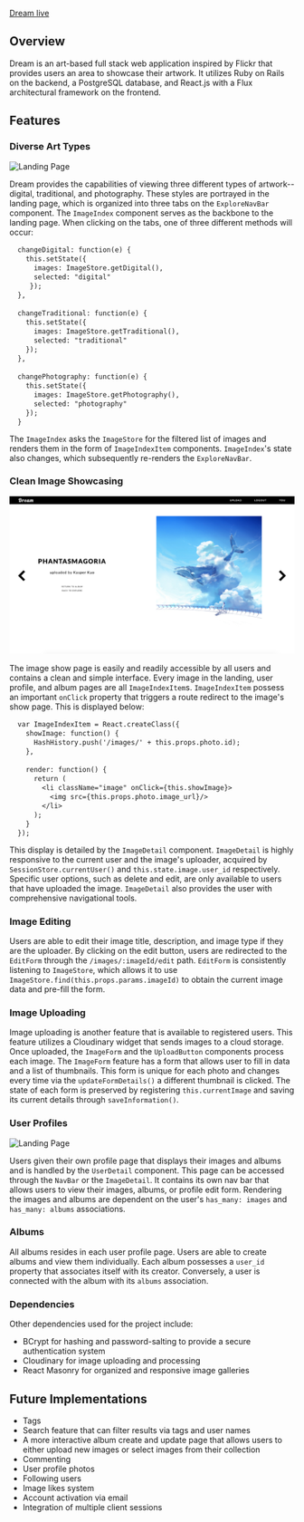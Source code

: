 [Dream live][heroku]

[heroku]: https://dream-capstone.herokuapp.com/

## Overview

Dream is an art-based full stack web application inspired by Flickr that provides users an area to showcase their artwork.  It utilizes Ruby on Rails on the backend, a PostgreSQL database, and React.js with a Flux architectural framework on the frontend.

## Features

### Diverse Art Types

![Landing Page](./docs/screenshots/landing-page.png?raw=true "Landing-Page")

Dream provides the capabilities of viewing three different types of artwork--digital, traditional, and photography. These styles are portrayed in the landing page, which is organized into three tabs on the `ExploreNavBar` component. The `ImageIndex` component serves as the backbone to the landing page. When clicking on the tabs, one of three different methods will occur:

```  
  changeDigital: function(e) {
    this.setState({
      images: ImageStore.getDigital(),
      selected: "digital"
     });
  },

  changeTraditional: function(e) {
    this.setState({
      images: ImageStore.getTraditional(),
      selected: "traditional"
    });
  },

  changePhotography: function(e) {
    this.setState({
      images: ImageStore.getPhotography(),
      selected: "photography"
    });
  }
```

  The `ImageIndex` asks the `ImageStore` for the filtered list of images and renders them in the form of `ImageIndexItem` components. `ImageIndex`'s state also changes, which subsequently re-renders the `ExploreNavBar`.

### Clean Image Showcasing

![Landing Page](./docs/screenshots/image-show.png?raw=true "Image-Show")

The image show page is easily and readily accessible by all users and contains a clean and simple interface. Every image in the landing, user profile, and album pages are all `ImageIndexItem`s. `ImageIndexItem` possess an important `onClick` property that triggers a route redirect to the image's show page. This is displayed below:

```
  var ImageIndexItem = React.createClass({
    showImage: function() {
      HashHistory.push('/images/' + this.props.photo.id);
    },

    render: function() {
      return (
        <li className="image" onClick={this.showImage}>
          <img src={this.props.photo.image_url}/>
        </li>
      );
    }
  });
```

 This display is detailed by the `ImageDetail` component. `ImageDetail` is highly responsive to the current user and the image's uploader, acquired by `SessionStore.currentUser()` and `this.state.image.user_id` respectively. Specific user options, such as delete and edit, are only available to users that have uploaded the image. `ImageDetail` also provides the user with comprehensive navigational tools.

### Image Editing

Users are able to edit their image title, description, and image type if they are the uploader. By clicking on the edit button, users are redirected to the `EditForm` through the `/images/:imageId/edit` path. `EditForm` is consistently listening to `ImageStore`, which allows it to use `ImageStore.find(this.props.params.imageId)` to obtain the current image data and pre-fill the form.

### Image Uploading

Image uploading is another feature that is available to registered users. This feature utilizes a Cloudinary widget that sends images to a cloud storage. Once uploaded, the `ImageForm` and the `UploadButton` components process each image. The `ImageForm` feature has a form that allows user to fill in data and a list of thumbnails. This form is unique for each photo and changes every time via the `updateFormDetails()` a different thumbnail is clicked. The state of each form is preserved by registering `this.currentImage` and saving its current details through `saveInformation()`.


### User Profiles

![Landing Page](./docs/screenshots/user-profile.png?raw=true "User-Profile")

Users given their own profile page that displays their images and albums and is handled by the `UserDetail` component. This page can be accessed through the `NavBar` or the `ImageDetail`. It contains its own nav bar that allows users to view their images, albums, or profile edit form. Rendering the images and albums are dependent on the user's `has_many: images` and `has_many: albums` associations.

### Albums

All albums resides in each user profile page. Users are able to create albums and view them individually. Each album possesses a `user_id` property that associates itself with its creator. Conversely, a user is connected with the album with its `albums` association.

### Dependencies

Other dependencies used for the project include:
- BCrypt for hashing and password-salting to provide a secure authentication system
- Cloudinary for image uploading and processing
- React Masonry for organized and responsive image galleries

## Future Implementations
- Tags
- Search feature that can filter results via tags and user names
- A more interactive album create and update page that allows users to either upload new images or select images from their collection
- Commenting
- User profile photos
- Following users
- Image likes system
- Account activation via email
- Integration of multiple client sessions
